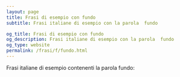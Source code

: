 ```yaml
---
layout: page
title: Frasi di esempio con fundo 
subtitle: Frasi italiane di esempio con la parola  fundo

og_title: Frasi di esempio con fundo 
og_description: Frasi italiane di esempio con la parola  fundo
og_type: website
permalink: /frasi/f/fundo.html
---
```


Frasi italiane di esempio contenenti la parola fundo:


